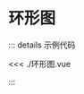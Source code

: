 <script setup>
import Demo from './环形图.vue'
</script>

# 环形图

<Demo />

::: details 示例代码

<<< ./环形图.vue

:::